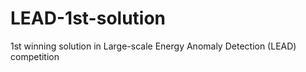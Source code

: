 # LEAD-1st-solution
1st winning solution in Large-scale Energy Anomaly Detection (LEAD) competition
